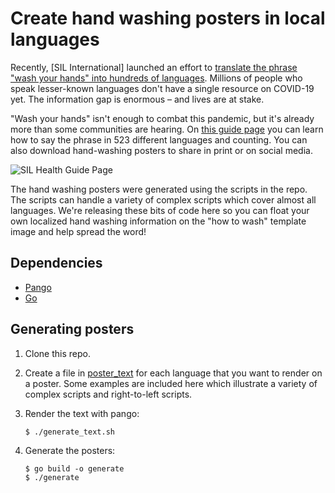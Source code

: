 # Create hand washing posters in local languages

Recently, [SIL International] launched an effort to [translate the phrase "wash your hands" into hundreds of languages](https://www.ethnologue.com/guides/health). Millions of people who speak lesser-known languages don't have a single resource on COVID-19 yet. The information gap is enormous – and lives are at stake.

"Wash your hands" isn't enough to combat this pandemic, but it's already more than some communities are hearing. On [this guide page](https://www.ethnologue.com/guides/health) you can learn how to say the phrase in 523 different languages and counting. You can also download hand-washing posters to share in print or on social media.

![SIL Health Guide Page](image.gif)

The hand washing posters were generated using the scripts in the repo. The scripts can handle a variety of complex scripts which cover almost all languages. We're releasing these bits of code here so you can float your own localized hand washing information on the "how to wash" template image and help spread the word!

## Dependencies

- [Pango](https://pango.gnome.org/)
- [Go](https://golang.org/)

## Generating posters

1. Clone this repo.

2. Create a file in [poster_text](poster_text) for each language that you want to render on a poster. Some examples are included here which illustrate a variety of complex scripts and right-to-left scripts.

3. Render the text with pango:

    ```
    $ ./generate_text.sh
    ```

4. Generate the posters:

    ```
    $ go build -o generate
    $ ./generate
    ```
